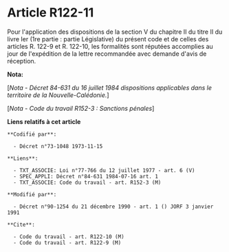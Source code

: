# Article R122-11

Pour l'application des dispositions de la section V du chapitre II du titre II du livre Ier (1re partie : partie Législative)
du présent code et de celles des articles R. 122-9 et R. 122-10, les formalités sont réputées accomplies au jour de
l'expédition de la lettre recommandée avec demande d'avis de réception.

**Nota:**

[*Nota - Décret 84-631 du 16 juillet 1984 dispositions applicables dans le territoire de la Nouvelle-Calédonie.*]

[*Nota - Code du travail R152-3 : Sanctions pénales*]

**Liens relatifs à cet article**

	**Codifié par**:

	  - Décret n°73-1048 1973-11-15

	**Liens**:

	  - TXT_ASSOCIE: Loi n°77-766 du 12 juillet 1977 - art. 6 (V)
	  - SPEC_APPLI: Décret n°84-631 1984-07-16 art. 1
	  - TXT_ASSOCIE: Code du travail - art. R152-3 (M)

	**Modifié par**:

	  - Décret n°90-1254 du 21 décembre 1990 - art. 1 () JORF 3 janvier 1991

	**Cite**:

	  - Code du travail - art. R122-10 (M)
	  - Code du travail - art. R122-9 (M)

